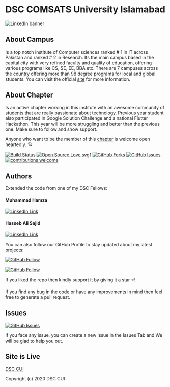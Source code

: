 # DSC COMSATS University Islamabad

![LinkedIn banner](https://user-images.githubusercontent.com/43790152/93531998-9080ff00-f959-11ea-953d-6e93f517d5b6.png)

## About Campus

Is a top notch institute of Computer sciences ranked # 1 in IT across Pakistan and ranked # 2 in Research. Its the main campus based in the capital city with very refined faculty and quality of education, offering various programs like CS, SE, EE, BBA etc. There are 7 campuses across the country offering more than 98 degree programs for local and global students. You can visit the official <a href="http://islamabad.comsats.edu.pk/">site</a> for more information.

## About Chapter

Is an active chapter working in this institute with an awesome community of students that are really passionate about technology. Previous year student also participated in Google Solution Challenge and a national Flutter Hackathon. This year will be more struggling and better than the previous one. Make sure to follow and show support.

Anyone who want to be the member of this <a href="https://dsc.community.dev/comsats-university-islamabad/">chapter</a> is welcome open heartedly. 💘


[![Build Status](https://img.shields.io/badge/Build-Passing-brightgreen.svg?style=for-the-badge&logo=appveyor)](#)
[![Open Source Love svg1](https://badges.frapsoft.com/os/v1/open-source.svg?v=103)](#)
[![GitHub Forks](https://img.shields.io/github/forks/saadhaxxan/Car_Game_Python_Pygame.svg?style=social&label=Fork&maxAge=2592000)](https://www.github.com/dscuol/dsc-certificate-generator/fork)
[![GitHub Issues](https://img.shields.io/github/issues/saadhaxxan/Car_Game_Python_Pygame.svg?style=flat&label=Issues&maxAge=2592000)](https://www.github.com/dscuol/dsc-certificate-generator/issues)
[![contributions welcome](https://img.shields.io/badge/contributions-welcome-brightgreen.svg?style=flat&label=Contributions&colorA=red&colorB=black	)](#)


## Authors
Extended the code from one of my DSC Fellows:

#### Muhammad Hamza
[![LinkedIn Link](https://img.shields.io/badge/Connect-Hamza-blue.svg?logo=linkedin&longCache=true&style=social&label=Connect
)](https://www.linkedin.com/in/m-hamzashakeel)

#### Hasseb Ali Sajid
[![LinkedIn Link](https://img.shields.io/badge/Connect-C_B-blue.svg?logo=linkedin&longCache=true&style=social&label=Connect
)](https://linkedin.com/in/haseeb-ali-720531149)

You can also follow our GitHub Profile to stay updated about my latest projects:

[![GitHub Follow](https://img.shields.io/badge/Connect-Hmz-blue.svg?logo=Github&longCache=true&style=social&label=Follow)](https://github.com/m-hamzashakeel)


[![GitHub Follow](https://img.shields.io/badge/Connect-C_B-blue.svg?logo=Github&longCache=true&style=social&label=Follow)](https://github.com/haseebalisajid)

If you liked the repo then kindly support it by giving it a star ⭐!

If you find any bug in the code or have any improvements in mind then feel free to generate a pull request.

## Issues
[![GitHub Issues](https://img.shields.io/github/issues/saadhaxxan/Car_Game_Python_Pygame.svg?style=flat&label=Issues&maxAge=2592000)](https://github.com/dsccui/dsccui.github.io/issues)

If you face any issue, you can create a new issue in the Issues Tab and We will be glad to help you out.

## Site is Live
<a href="https://dsccui.github.io">DSC CUI</a>

Copyright (c) 2020 DSC CUI


